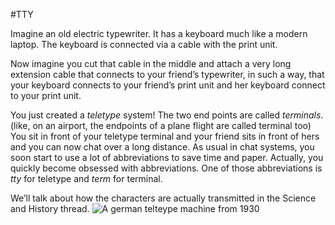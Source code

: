 #TTY

Imagine an old electric typewriter. It has a keyboard much like a modern laptop. The keyboard is connected via a cable with the print unit.

Now imagine you cut that cable in the middle and attach a very long extension cable that connects to your friend’s typewriter, in such a way, that your keyboard connects to your friend’s print unit and her keyboard connect to your print unit.

You just created a *teletype* system! The two end points are called *terminals*.(like, on an airport,  the endpoints of a plane flight are called terminal too) You sit in front of your teletype terminal and your friend sits in front of hers and you can now chat over a long distance. As usual in chat systems, you soon start to use a lot of abbreviations to save time and paper. Actually, you quickly become obsessed with abbreviations. One of those abbreviations is *tty* for teletype and *term* for terminal.

We’ll talk about how the characters are actually transmitted in the Science and History thread.
![A german telteype machine from 1930][1]

[1]: https://commons.wikimedia.org/wiki/File:Bundesarchiv_Bild_183-2008-0516-500,_Fernschreibmaschine_mit_Telefonanschluss.jpg#/media/File:Bundesarchiv_Bild_183-2008-0516-500,_Fernschreibmaschine_mit_Telefonanschluss.jpg
